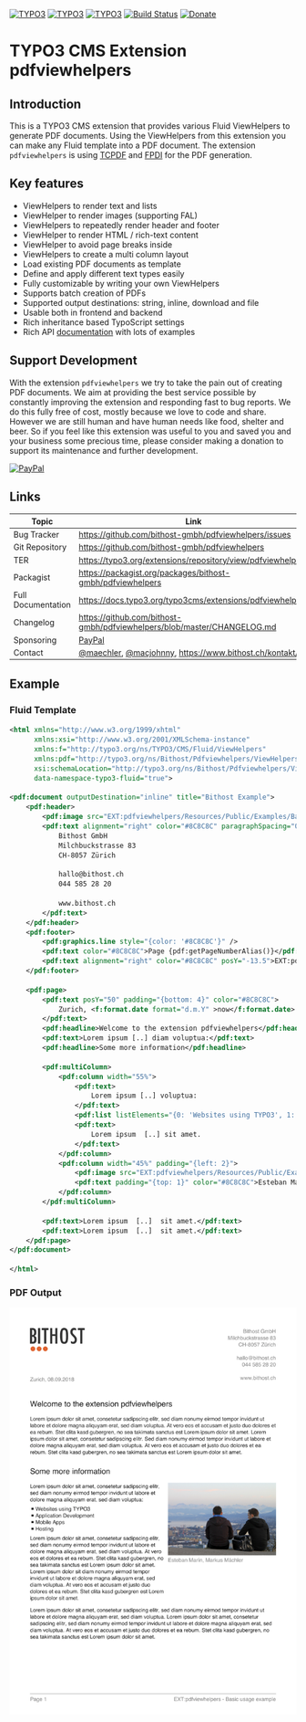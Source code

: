 [![TYPO3](https://img.shields.io/badge/TYPO3-7%20LTS-orange.svg)](https://typo3.org/)
[![TYPO3](https://img.shields.io/badge/TYPO3-8%20LTS-orange.svg)](https://typo3.org/)
[![TYPO3](https://img.shields.io/badge/TYPO3-9%20LTS-orange.svg)](https://typo3.org/)
[![Build Status](https://travis-ci.org/bithost-gmbh/pdfviewhelpers.svg?branch=master)](https://travis-ci.org/bithost-gmbh/pdfviewhelpers)
[![Donate](https://img.shields.io/badge/Donate-PayPal-blue.svg)](https://www.paypal.com/cgi-bin/webscr?cmd=_s-xclick&hosted_button_id=YGTVWHW8TP8Q4)

# TYPO3 CMS Extension pdfviewhelpers

## Introduction
This is a TYPO3 CMS extension that provides various Fluid ViewHelpers to generate PDF documents.
Using the ViewHelpers from this extension you can make any Fluid template into a PDF document.
The extension `pdfviewhelpers` is using [TCPDF](https://tcpdf.org/) and [FPDI](https://www.setasign.com/products/fpdi) for the PDF generation.

## Key features

- ViewHelpers to render text and lists
- ViewHelper to render images (supporting FAL)
- ViewHelpers to repeatedly render header and footer
- ViewHelper to render HTML / rich-text content
- ViewHelper to avoid page breaks inside
- ViewHelpers to create a multi column layout
- Load existing PDF documents as template
- Define and apply different text types easily
- Fully customizable by writing your own ViewHelpers
- Supports batch creation of PDFs
- Supported output destinations: string, inline, download and file
- Usable both in frontend and backend
- Rich inheritance based TypoScript settings
- Rich API [documentation](https://docs.typo3.org/typo3cms/extensions/pdfviewhelpers/) with lots of examples

## Support Development
With the extension `pdfviewhelpers` we try to take the pain out of creating PDF documents. 
We aim at providing the best service possible by constantly improving the extension and responding fast to bug reports.
We do this fully free of cost, mostly because we love to code and share. However we are still human and have human needs like food, shelter and beer.
So if you feel like this extension was useful to you and saved you and your business some precious time, please consider making a donation to support its maintenance and further development. 

[![PayPal](https://www.paypalobjects.com/en_US/CH/i/btn/btn_donateCC_LG.gif)](https://www.paypal.com/cgi-bin/webscr?cmd=_s-xclick&hosted_button_id=YGTVWHW8TP8Q4)

## Links

| Topic              | Link                                                                                                                  |
|--------------------|-----------------------------------------------------------------------------------------------------------------------|
| Bug Tracker        | https://github.com/bithost-gmbh/pdfviewhelpers/issues                                                                 |
| Git Repository     | https://github.com/bithost-gmbh/pdfviewhelpers                                                                        |
| TER                | https://typo3.org/extensions/repository/view/pdfviewhelpers                                                           |
| Packagist          | https://packagist.org/packages/bithost-gmbh/pdfviewhelpers                                                            |
| Full Documentation | https://docs.typo3.org/typo3cms/extensions/pdfviewhelpers                                                             |
| Changelog          | https://github.com/bithost-gmbh/pdfviewhelpers/blob/master/CHANGELOG.md                                               |
| Sponsoring         | [PayPal](https://www.paypal.com/cgi-bin/webscr?cmd=_s-xclick&hosted_button_id=YGTVWHW8TP8Q4)                          |
| Contact            | [@maechler](https://github.com/maechler), [@macjohnny](https://github.com/macjohnny), https://www.bithost.ch/kontakt/ |

## Example

### Fluid Template
```xml
<html xmlns="http://www.w3.org/1999/xhtml"
      xmlns:xsi="http://www.w3.org/2001/XMLSchema-instance"
      xmlns:f="http://typo3.org/ns/TYPO3/CMS/Fluid/ViewHelpers"
      xmlns:pdf="http://typo3.org/ns/Bithost/Pdfviewhelpers/ViewHelpers"
      xsi:schemaLocation="http://typo3.org/ns/Bithost/Pdfviewhelpers/ViewHelpers https://pdfviewhelpers.bithost.ch/schema/2.0.xsd"
      data-namespace-typo3-fluid="true">
    
<pdf:document outputDestination="inline" title="Bithost Example">
    <pdf:header>
        <pdf:image src="EXT:pdfviewhelpers/Resources/Public/Examples/BasicUsage/logo.png" width="40" />
        <pdf:text alignment="right" color="#8C8C8C" paragraphSpacing="0" posY="15">
            Bithost GmbH
            Milchbuckstrasse 83
            CH-8057 Zürich
    
            hallo@bithost.ch
            044 585 28 20
    
            www.bithost.ch
        </pdf:text>
    </pdf:header>
    <pdf:footer>
        <pdf:graphics.line style="{color: '#8C8C8C'}" />
        <pdf:text color="#8C8C8C">Page {pdf:getPageNumberAlias()}</pdf:text>
        <pdf:text alignment="right" color="#8C8C8C" posY="-13.5">EXT:pdfviewhelpers - Basic usage example</pdf:text>
    </pdf:footer>
    
    <pdf:page>
        <pdf:text posY="50" padding="{bottom: 4}" color="#8C8C8C">
            Zurich, <f:format.date format="d.m.Y" >now</f:format.date>
        </pdf:text>
        <pdf:headline>Welcome to the extension pdfviewhelpers</pdf:headline>
        <pdf:text>Lorem ipsum [..] diam voluptua:</pdf:text>
        <pdf:headline>Some more information</pdf:headline>
    
        <pdf:multiColumn>
            <pdf:column width="55%">
                <pdf:text>
                    Lorem ipsum [..] voluptua:
                </pdf:text>
                <pdf:list listElements="{0: 'Websites using TYPO3', 1: 'Application Development', 2: 'Mobile Apps', 3: 'Hosting'}"/>
                <pdf:text>
                    Lorem ipsum  [..] sit amet.
                </pdf:text>
            </pdf:column>
            <pdf:column width="45%" padding="{left: 2}">
                <pdf:image src="EXT:pdfviewhelpers/Resources/Public/Examples/BasicUsage/Bithost.jpg" />
                <pdf:text padding="{top: 1}" color="#8C8C8C">Esteban Marín, Markus Mächler</pdf:text>
            </pdf:column>
        </pdf:multiColumn>
    
        <pdf:text>Lorem ipsum  [..]  sit amet.</pdf:text>
        <pdf:text>Lorem ipsum  [..]  sit amet.</pdf:text>
    </pdf:page>
</pdf:document>

</html>

```

### PDF Output

![Example PDF output](Documentation/Examples/BasicUsage/_assets/output.png)
